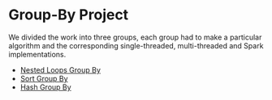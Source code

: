 # Group-By Project
We divided the work into three groups, each group had to make a particular algorithm and the corresponding single-threaded, multi-threaded and Spark implementations.

 - [Nested Loops Group By](nested_loops)
 - [Sort Group By](Sort)
 - [Hash Group By](Hash)
